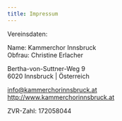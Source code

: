 ```yaml
---
title: Impressum
---
```


Vereinsdaten:

Name: Kammerchor Innsbruck  
Obfrau: Christine Erlacher

Bertha-von-Suttner-Weg 9  
6020 Innsbruck | Österreich

<info@kammerchorinnsbruck.at>  
<http://www.kammerchorinnsbruck.at>

ZVR-Zahl: 172058044
